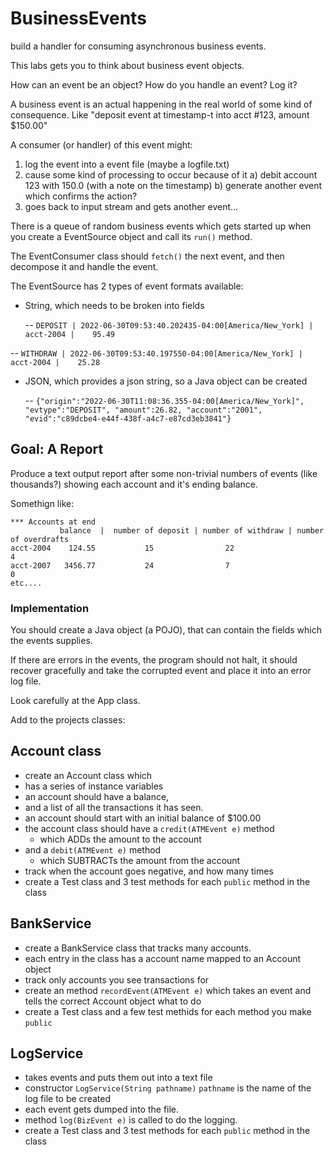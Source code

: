 # BusinessEvents

build a handler for consuming asynchronous business events.

This labs gets you to think about business event objects.

How can an event be an object? How do you handle an event? Log it?

A business event is an actual happening in the real world of some kind of consequence.
Like "deposit event at timestamp-t into acct #123, amount $150.00"

A consumer (or handler) of this event might:

1) log the event into a event file (maybe a logfile.txt)
2) cause some kind of processing to occur because of it
  a) debit account 123 with 150.0 (with a note on the timestamp)
  b) generate another event which confirms the action?
3) goes back to input stream and gets another event...

There is a queue of random business events which gets started up when you
create a EventSource object and call its `run()` method. 

The EventConsumer class should `fetch()` the next event, and then decompose it and handle the event.

The EventSource has 2 types of event formats available:

- String, which needs to be broken into fields
  
  -- `DEPOSIT | 2022-06-30T09:53:40.202435-04:00[America/New_York] | acct-2004 |    95.49 `
  
-- `WITHDRAW | 2022-06-30T09:53:40.197550-04:00[America/New_York] | acct-2004 |    25.28 `

- JSON, which provides a json string, so a Java object can be created

  -- `{"origin":"2022-06-30T11:08:36.355-04:00[America/New_York]",
       "evtype":"DEPOSIT",
       "amount":26.82,
       "account":"2001",
       "evid":"c89dcbe4-e44f-438f-a4c7-e87cd3eb3841"}
  `

## Goal: A Report

Produce a text output report after some non-trivial numbers of events (like thousands?) showing each account and it's
ending balance.

Somethign like:

```
*** Accounts at end
           balance  |  number of deposit | number of withdraw | number of overdrafts 
acct-2004    124.55           15                22                    4
acct-2007   3456.77           24                7                     0
etc....
```
### Implementation

You should create a Java object (a POJO), that can contain the fields which the events supplies.

If there are errors in the events, the program should not halt, it should recover gracefully and take the corrupted event and place it into an error log file.

Look carefully at the App class.

Add to the projects classes:

## Account class

- create an Account class which
- has a series of instance variables
- an account should have a balance,
- and a list of all the transactions it has seen.
- an account should start with an initial balance of $100.00
- the account class should have a `credit(ATMEvent e)` method
  - which ADDs the amount to the account 
- and a `debit(ATMEvent e)` method
  - which SUBTRACTs the amount from the account
- track when the account goes negative, and how many times
- create a Test class and 3 test methods for each `public` method in the class

## BankService

- create a BankService class that tracks many accounts.
- each entry in the class has a account name mapped to an Account object
- track only accounts you see transactions for
- create an method `recordEvent(ATMEvent e)` which takes an event and tells the correct Account object what to do
- create a Test class and a few test methids for each method you make `public`

## LogService

- takes events and puts them out into a text file
- constructor `LogService(String pathname)` `pathname` is the name of the log file to be created
- each event gets dumped into the file.
- method `log(BizEvent e)` is called to do the logging.
- create a Test class and 3 test methods for each `public` method in the class
